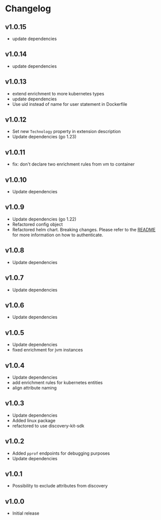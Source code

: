 # Changelog

## v1.0.15

- update dependencies

## v1.0.14

- update dependencies

## v1.0.13

- extend enrichment to more kubernetes types
- update dependencies
- Use uid instead of name for user statement in Dockerfile

## v1.0.12

- Set new `Technology` property in extension description
- Update dependencies (go 1.23)

## v1.0.11

- fix: don't declare two enrichment rules from vm to container

## v1.0.10

- Update dependencies

## v1.0.9

- Update dependencies (go 1.22)
- Refactored config object
- Refactored helm chart. Breaking changes. Please refer to the [README](README.md) for more information on how to authenticate.

## v1.0.8

- Update dependencies

## v1.0.7

- Update dependencies

## v1.0.6

- Update dependencies

## v1.0.5

- Update dependencies
- fixed enrichment for jvm instances

## v1.0.4

- Update dependencies
- add enrichment rules for kubernetes entities
- align attribute naming

## v1.0.3

- Update dependencies
- Added linux package
- refactored to use discovery-kit-sdk

## v1.0.2

- Added `pprof` endpoints for debugging purposes
- Update dependencies

## v1.0.1

- Possibility to exclude attributes from discovery

## v1.0.0

 - Initial release
